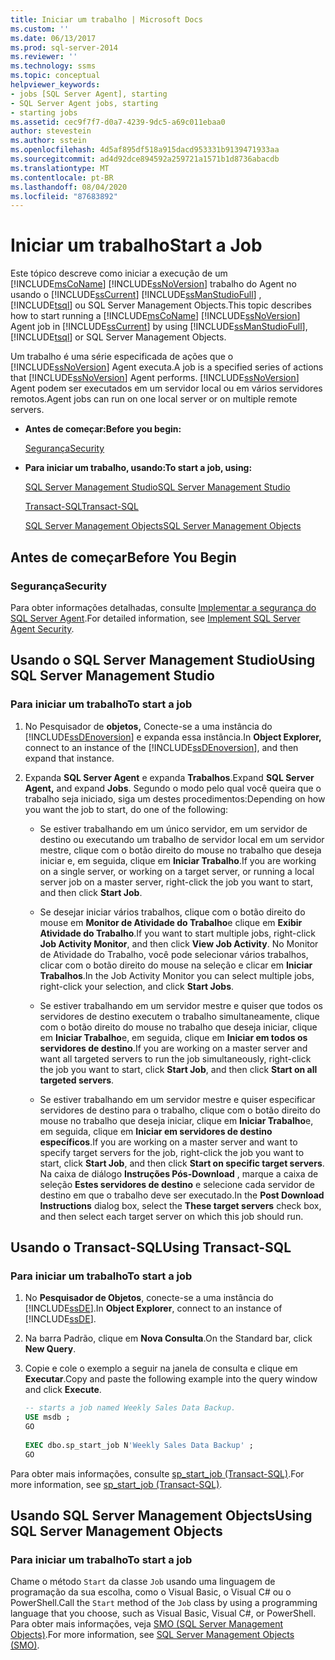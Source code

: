 ```yaml
---
title: Iniciar um trabalho | Microsoft Docs
ms.custom: ''
ms.date: 06/13/2017
ms.prod: sql-server-2014
ms.reviewer: ''
ms.technology: ssms
ms.topic: conceptual
helpviewer_keywords:
- jobs [SQL Server Agent], starting
- SQL Server Agent jobs, starting
- starting jobs
ms.assetid: cec9f7f7-d0a7-4239-9dc5-a69c011ebaa0
author: stevestein
ms.author: sstein
ms.openlocfilehash: 4d5af895df518a915dacd953331b9139471933aa
ms.sourcegitcommit: ad4d92dce894592a259721a1571b1d8736abacdb
ms.translationtype: MT
ms.contentlocale: pt-BR
ms.lasthandoff: 08/04/2020
ms.locfileid: "87683892"
---
```

# <a name="start-a-job"></a><span data-ttu-id="6280c-102">Iniciar um trabalho</span><span class="sxs-lookup"><span data-stu-id="6280c-102">Start a Job</span></span>
  <span data-ttu-id="6280c-103">Este tópico descreve como iniciar a execução de um [!INCLUDE[msCoName](../../includes/msconame-md.md)] [!INCLUDE[ssNoVersion](../../includes/ssnoversion-md.md)] trabalho do Agent no usando o [!INCLUDE[ssCurrent](../../includes/sscurrent-md.md)] [!INCLUDE[ssManStudioFull](../../includes/ssmanstudiofull-md.md)] , [!INCLUDE[tsql](../../includes/tsql-md.md)] ou SQL Server Management Objects.</span><span class="sxs-lookup"><span data-stu-id="6280c-103">This topic describes how to start running a [!INCLUDE[msCoName](../../includes/msconame-md.md)] [!INCLUDE[ssNoVersion](../../includes/ssnoversion-md.md)] Agent job in [!INCLUDE[ssCurrent](../../includes/sscurrent-md.md)] by using [!INCLUDE[ssManStudioFull](../../includes/ssmanstudiofull-md.md)], [!INCLUDE[tsql](../../includes/tsql-md.md)] or SQL Server Management Objects.</span></span>  
  
 <span data-ttu-id="6280c-104">Um trabalho é uma série especificada de ações que o [!INCLUDE[ssNoVersion](../../includes/ssnoversion-md.md)] Agent executa.</span><span class="sxs-lookup"><span data-stu-id="6280c-104">A job is a specified series of actions that [!INCLUDE[ssNoVersion](../../includes/ssnoversion-md.md)] Agent performs.</span></span> [!INCLUDE[ssNoVersion](../../includes/ssnoversion-md.md)] <span data-ttu-id="6280c-105">Agent podem ser executados em um servidor local ou em vários servidores remotos.</span><span class="sxs-lookup"><span data-stu-id="6280c-105">Agent jobs can run on one local server or on multiple remote servers.</span></span>  
  
-   <span data-ttu-id="6280c-106">**Antes de começar:**</span><span class="sxs-lookup"><span data-stu-id="6280c-106">**Before you begin:**</span></span>  
  
     [<span data-ttu-id="6280c-107">Segurança</span><span class="sxs-lookup"><span data-stu-id="6280c-107">Security</span></span>](#Security)  
  
-   <span data-ttu-id="6280c-108">**Para iniciar um trabalho, usando:**</span><span class="sxs-lookup"><span data-stu-id="6280c-108">**To start a job, using:**</span></span>  
  
     [<span data-ttu-id="6280c-109">SQL Server Management Studio</span><span class="sxs-lookup"><span data-stu-id="6280c-109">SQL Server Management Studio</span></span>](#SSMS)  
  
     [<span data-ttu-id="6280c-110">Transact-SQL</span><span class="sxs-lookup"><span data-stu-id="6280c-110">Transact-SQL</span></span>](#TSQL)  
  
     [<span data-ttu-id="6280c-111">SQL Server Management Objects</span><span class="sxs-lookup"><span data-stu-id="6280c-111">SQL Server Management Objects</span></span>](#SMO)  
  
##  <a name="before-you-begin"></a><a name="BeforeYouBegin"></a> <span data-ttu-id="6280c-112">Antes de começar</span><span class="sxs-lookup"><span data-stu-id="6280c-112">Before You Begin</span></span>  
  
###  <a name="security"></a><a name="Security"></a> <span data-ttu-id="6280c-113">Segurança</span><span class="sxs-lookup"><span data-stu-id="6280c-113">Security</span></span>  
 <span data-ttu-id="6280c-114">Para obter informações detalhadas, consulte [Implementar a segurança do SQL Server Agent](implement-sql-server-agent-security.md).</span><span class="sxs-lookup"><span data-stu-id="6280c-114">For detailed information, see [Implement SQL Server Agent Security](implement-sql-server-agent-security.md).</span></span>  
  
##  <a name="using-sql-server-management-studio"></a><a name="SSMS"></a> <span data-ttu-id="6280c-115">Usando o SQL Server Management Studio</span><span class="sxs-lookup"><span data-stu-id="6280c-115">Using SQL Server Management Studio</span></span>  
  
### <a name="to-start-a-job"></a><span data-ttu-id="6280c-116">Para iniciar um trabalho</span><span class="sxs-lookup"><span data-stu-id="6280c-116">To start a job</span></span>  
  
1.  <span data-ttu-id="6280c-117">No Pesquisador de **objetos,** Conecte-se a uma instância do [!INCLUDE[ssDEnoversion](../../includes/ssdenoversion-md.md)] e expanda essa instância.</span><span class="sxs-lookup"><span data-stu-id="6280c-117">In **Object Explorer,** connect to an instance of the [!INCLUDE[ssDEnoversion](../../includes/ssdenoversion-md.md)], and then expand that instance.</span></span>  
  
2.  <span data-ttu-id="6280c-118">Expanda **SQL Server Agent** e expanda **Trabalhos**.</span><span class="sxs-lookup"><span data-stu-id="6280c-118">Expand **SQL Server Agent,** and expand **Jobs**.</span></span> <span data-ttu-id="6280c-119">Segundo o modo pelo qual você queira que o trabalho seja iniciado, siga um destes procedimentos:</span><span class="sxs-lookup"><span data-stu-id="6280c-119">Depending on how you want the job to start, do one of the following:</span></span>  
  
    -   <span data-ttu-id="6280c-120">Se estiver trabalhando em um único servidor, em um servidor de destino ou executando um trabalho de servidor local em um servidor mestre, clique com o botão direito do mouse no trabalho que deseja iniciar e, em seguida, clique em **Iniciar Trabalho**.</span><span class="sxs-lookup"><span data-stu-id="6280c-120">If you are working on a single server, or working on a target server, or running a local server job on a master server, right-click the job you want to start, and then click **Start Job**.</span></span>  
  
    -   <span data-ttu-id="6280c-121">Se desejar iniciar vários trabalhos, clique com o botão direito do mouse em **Monitor de Atividade do Trabalho**e clique em **Exibir Atividade do Trabalho**.</span><span class="sxs-lookup"><span data-stu-id="6280c-121">If you want to start multiple jobs, right-click **Job Activity Monitor**, and then click **View Job Activity**.</span></span> <span data-ttu-id="6280c-122">No Monitor de Atividade do Trabalho, você pode selecionar vários trabalhos, clicar com o botão direito do mouse na seleção e clicar em **Iniciar Trabalhos**.</span><span class="sxs-lookup"><span data-stu-id="6280c-122">In the Job Activity Monitor you can select multiple jobs, right-click your selection, and click **Start Jobs**.</span></span>  
  
    -   <span data-ttu-id="6280c-123">Se estiver trabalhando em um servidor mestre e quiser que todos os servidores de destino executem o trabalho simultaneamente, clique com o botão direito do mouse no trabalho que deseja iniciar, clique em **Iniciar Trabalho**e, em seguida, clique em **Iniciar em todos os servidores de destino**.</span><span class="sxs-lookup"><span data-stu-id="6280c-123">If you are working on a master server and want all targeted servers to run the job simultaneously, right-click the job you want to start, click **Start Job**, and then click **Start on all targeted servers**.</span></span>  
  
    -   <span data-ttu-id="6280c-124">Se estiver trabalhando em um servidor mestre e quiser especificar servidores de destino para o trabalho, clique com o botão direito do mouse no trabalho que deseja iniciar, clique em **Iniciar Trabalho**e, em seguida, clique em **Iniciar em servidores de destino específicos**.</span><span class="sxs-lookup"><span data-stu-id="6280c-124">If you are working on a master server and want to specify target servers for the job, right-click the job you want to start, click **Start Job**, and then click **Start on specific target servers**.</span></span> <span data-ttu-id="6280c-125">Na caixa de diálogo **Instruções Pós-Download** , marque a caixa de seleção **Estes servidores de destino** e selecione cada servidor de destino em que o trabalho deve ser executado.</span><span class="sxs-lookup"><span data-stu-id="6280c-125">In the **Post Download Instructions** dialog box, select the **These target servers** check box, and then select each target server on which this job should run.</span></span>  
  
##  <a name="using-transact-sql"></a><a name="TSQL"></a> <span data-ttu-id="6280c-126">Usando o Transact-SQL</span><span class="sxs-lookup"><span data-stu-id="6280c-126">Using Transact-SQL</span></span>  
  
### <a name="to-start-a-job"></a><span data-ttu-id="6280c-127">Para iniciar um trabalho</span><span class="sxs-lookup"><span data-stu-id="6280c-127">To start a job</span></span>  
  
1.  <span data-ttu-id="6280c-128">No **Pesquisador de Objetos**, conecte-se a uma instância do [!INCLUDE[ssDE](../../includes/ssde-md.md)].</span><span class="sxs-lookup"><span data-stu-id="6280c-128">In **Object Explorer**, connect to an instance of [!INCLUDE[ssDE](../../includes/ssde-md.md)].</span></span>  
  
2.  <span data-ttu-id="6280c-129">Na barra Padrão, clique em **Nova Consulta**.</span><span class="sxs-lookup"><span data-stu-id="6280c-129">On the Standard bar, click **New Query**.</span></span>  
  
3.  <span data-ttu-id="6280c-130">Copie e cole o exemplo a seguir na janela de consulta e clique em **Executar**.</span><span class="sxs-lookup"><span data-stu-id="6280c-130">Copy and paste the following example into the query window and click **Execute**.</span></span>  
  
    ```sql
    -- starts a job named Weekly Sales Data Backup.    
    USE msdb ;  
    GO  
  
    EXEC dbo.sp_start_job N'Weekly Sales Data Backup' ;  
    GO  
    ```  
  
 <span data-ttu-id="6280c-131">Para obter mais informações, consulte [sp_start_job &#40;Transact-SQL&#41;](/sql/relational-databases/system-stored-procedures/sp-start-job-transact-sql).</span><span class="sxs-lookup"><span data-stu-id="6280c-131">For more information, see [sp_start_job &#40;Transact-SQL&#41;](/sql/relational-databases/system-stored-procedures/sp-start-job-transact-sql).</span></span>  
  
##  <a name="using-sql-server-management-objects"></a><a name="SMO"></a><span data-ttu-id="6280c-132">Usando SQL Server Management Objects</span><span class="sxs-lookup"><span data-stu-id="6280c-132">Using SQL Server Management Objects</span></span>  

### <a name="to-start-a-job"></a><span data-ttu-id="6280c-133">Para iniciar um trabalho</span><span class="sxs-lookup"><span data-stu-id="6280c-133">To start a job</span></span>
  
 <span data-ttu-id="6280c-134">Chame o método `Start` da classe `Job` usando uma linguagem de programação da sua escolha, como o Visual Basic, o Visual C# ou o PowerShell.</span><span class="sxs-lookup"><span data-stu-id="6280c-134">Call the `Start` method of the `Job` class by using a programming language that you choose, such as Visual Basic, Visual C#, or PowerShell.</span></span> <span data-ttu-id="6280c-135">Para obter mais informações, veja [SMO (SQL Server Management Objects)](https://msdn.microsoft.com/library/ms162169.aspx).</span><span class="sxs-lookup"><span data-stu-id="6280c-135">For more information, see [SQL Server Management Objects (SMO)](https://msdn.microsoft.com/library/ms162169.aspx).</span></span>  
